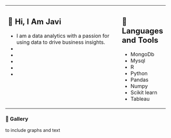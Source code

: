<table><tr><td valign="top" width="75%">

## 👋 Hi, I Am Javi

- I am a data analytics with a passion for using data to drive business insights.
- 
- 
- 
- 
- 
 
</td><td valign="top" width="25%">

## 🧰 Languages and Tools

- MongoDb
- Mysql
- R
- Python
- Pandas
- Numpy
- Scikit learn
- Tableau
 
</tr></tr></table> 


### 🎨 Gallery

  
to include graphs and text 
